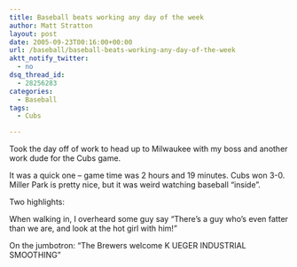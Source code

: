 ```yaml
---
title: Baseball beats working any day of the week
author: Matt Stratton
layout: post
date: 2005-09-23T00:16:00+00:00
url: /baseball/baseball-beats-working-any-day-of-the-week
aktt_notify_twitter:
  - no
dsq_thread_id:
  - 28256283
categories:
  - Baseball
tags:
  - Cubs

---
```

Took the day off of work to head up to Milwaukee with my boss and another work dude for the Cubs game.

It was a quick one &#8211; game time was 2 hours and 19 minutes. Cubs won 3-0. Miller Park is pretty nice, but it was weird watching baseball &#8220;inside&#8221;.

Two highlights:

When walking in, I overheard some guy say &#8220;There&#8217;s a guy who&#8217;s even fatter than we are, and look at the hot girl with him!&#8221;

On the jumbotron: &#8220;The Brewers welcome K UEGER INDUSTRIAL SMOOTHING&#8221;